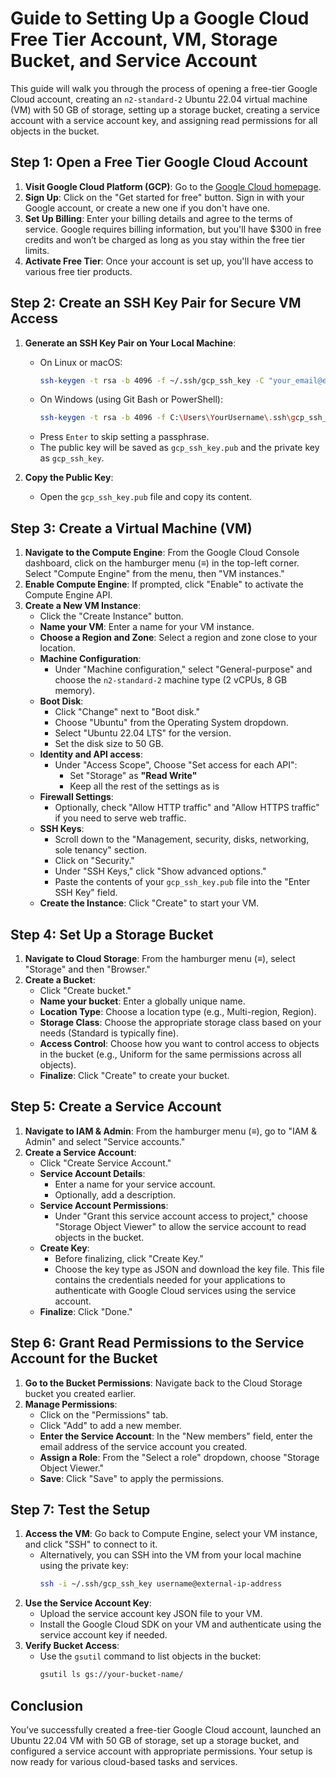# Guide to Setting Up a Google Cloud Free Tier Account, VM, Storage Bucket, and Service Account

This guide will walk you through the process of opening a free-tier Google Cloud account, creating an `n2-standard-2` Ubuntu 22.04 virtual machine (VM) with 50 GB of storage, setting up a storage bucket, creating a service account with a service account key, and assigning read permissions for all objects in the bucket.

## Step 1: Open a Free Tier Google Cloud Account

1. **Visit Google Cloud Platform (GCP)**: Go to the [Google Cloud homepage](https://cloud.google.com/).
2. **Sign Up**: Click on the "Get started for free" button. Sign in with your Google account, or create a new one if you don't have one.
3. **Set Up Billing**: Enter your billing details and agree to the terms of service. Google requires billing information, but you'll have $300 in free credits and won’t be charged as long as you stay within the free tier limits.
4. **Activate Free Tier**: Once your account is set up, you'll have access to various free tier products.

## Step 2: Create an SSH Key Pair for Secure VM Access

1. **Generate an SSH Key Pair on Your Local Machine**:
   - On Linux or macOS:
     ```bash
     ssh-keygen -t rsa -b 4096 -f ~/.ssh/gcp_ssh_key -C "your_email@example.com"
     ```
   - On Windows (using Git Bash or PowerShell):
     ```bash
     ssh-keygen -t rsa -b 4096 -f C:\Users\YourUsername\.ssh\gcp_ssh_key -C "your_email@example.com"
     ```
   - Press `Enter` to skip setting a passphrase.
   - The public key will be saved as `gcp_ssh_key.pub` and the private key as `gcp_ssh_key`.

2. **Copy the Public Key**:
   - Open the `gcp_ssh_key.pub` file and copy its content.

## Step 3: Create a Virtual Machine (VM)

1. **Navigate to the Compute Engine**: From the Google Cloud Console dashboard, click on the hamburger menu (≡) in the top-left corner. Select "Compute Engine" from the menu, then "VM instances."
2. **Enable Compute Engine**: If prompted, click "Enable" to activate the Compute Engine API.
3. **Create a New VM Instance**:
   - Click the "Create Instance" button.
   - **Name your VM**: Enter a name for your VM instance.
   - **Choose a Region and Zone**: Select a region and zone close to your location.
   - **Machine Configuration**:
     - Under "Machine configuration," select "General-purpose" and choose the `n2-standard-2` machine type (2 vCPUs, 8 GB memory).
   - **Boot Disk**:
     - Click "Change" next to "Boot disk."
     - Choose "Ubuntu" from the Operating System dropdown.
     - Select "Ubuntu 22.04 LTS" for the version.
     - Set the disk size to 50 GB.
   - **Identity and API access**:
        - Under "Access Scope", Choose "Set access for each API":
          - Set "Storage" as **"Read Write"**
          - Keep all the rest of the settings as is 
   - **Firewall Settings**:
     - Optionally, check "Allow HTTP traffic" and "Allow HTTPS traffic" if you need to serve web traffic.
   - **SSH Keys**:
     - Scroll down to the "Management, security, disks, networking, sole tenancy" section.
     - Click on "Security."
     - Under "SSH Keys," click "Show advanced options."
     - Paste the contents of your `gcp_ssh_key.pub` file into the "Enter SSH Key" field.
   - **Create the Instance**: Click "Create" to start your VM.

## Step 4: Set Up a Storage Bucket

1. **Navigate to Cloud Storage**: From the hamburger menu (≡), select "Storage" and then "Browser."
2. **Create a Bucket**:
   - Click "Create bucket."
   - **Name your bucket**: Enter a globally unique name.
   - **Location Type**: Choose a location type (e.g., Multi-region, Region).
   - **Storage Class**: Choose the appropriate storage class based on your needs (Standard is typically fine).
   - **Access Control**: Choose how you want to control access to objects in the bucket (e.g., Uniform for the same permissions across all objects).
   - **Finalize**: Click "Create" to create your bucket.

## Step 5: Create a Service Account

1. **Navigate to IAM & Admin**: From the hamburger menu (≡), go to "IAM & Admin" and select "Service accounts."
2. **Create a Service Account**:
   - Click "Create Service Account."
   - **Service Account Details**:
     - Enter a name for your service account.
     - Optionally, add a description.
   - **Service Account Permissions**:
     - Under "Grant this service account access to project," choose "Storage Object Viewer" to allow the service account to read objects in the bucket.
   - **Create Key**:
     - Before finalizing, click "Create Key."
     - Choose the key type as JSON and download the key file. This file contains the credentials needed for your applications to authenticate with Google Cloud services using the service account.
   - **Finalize**: Click "Done."

## Step 6: Grant Read Permissions to the Service Account for the Bucket

1. **Go to the Bucket Permissions**: Navigate back to the Cloud Storage bucket you created earlier.
2. **Manage Permissions**:
   - Click on the "Permissions" tab.
   - Click "Add" to add a new member.
   - **Enter the Service Account**: In the "New members" field, enter the email address of the service account you created.
   - **Assign a Role**: From the "Select a role" dropdown, choose "Storage Object Viewer."
   - **Save**: Click "Save" to apply the permissions.

## Step 7: Test the Setup

1. **Access the VM**: Go back to Compute Engine, select your VM instance, and click "SSH" to connect to it.
   - Alternatively, you can SSH into the VM from your local machine using the private key:
     ```bash
     ssh -i ~/.ssh/gcp_ssh_key username@external-ip-address
     ```
2. **Use the Service Account Key**:
   - Upload the service account key JSON file to your VM.
   - Install the Google Cloud SDK on your VM and authenticate using the service account key if needed.
3. **Verify Bucket Access**:
   - Use the `gsutil` command to list objects in the bucket:
     ```bash
     gsutil ls gs://your-bucket-name/
     ```

## Conclusion

You’ve successfully created a free-tier Google Cloud account, launched an Ubuntu 22.04 VM with 50 GB of storage, set up a storage bucket, and configured a service account with appropriate permissions. Your setup is now ready for various cloud-based tasks and services.
